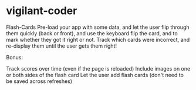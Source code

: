 # vigilant-coder

Flash-Cards
Pre-load your app with some data, and let the user flip through them quickly (back or front), and use the keyboard flip the card, and to mark whether they got it right or not. Track which cards were incorrect, and re-display them until the user gets them right!

Bonus:

Track scores over time (even if the page is reloaded)
Include images on one or both sides of the flash card
Let the user add flash cards (don't need to be saved across refreshes)